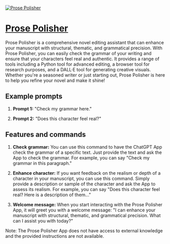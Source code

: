 [![Prose Polisher](https://files.oaiusercontent.com/file-tZJh3zjVQSIkDij8eHVexuoG?se=2123-10-14T03%3A20%3A21Z&sp=r&sv=2021-08-06&sr=b&rscc=max-age%3D31536000%2C%20immutable&rscd=attachment%3B%20filename%3D588aa63f-44c8-422c-a54e-3d2d8703fbcf.png&sig=r1HzxjTq2/jjO5bTs26J4oLcOzt3UKkfohHHcQsyD/c%3D)](https://chat.openai.com/g/g-NLd7Mpg2A-prose-polisher)

# [Prose Polisher](https://chat.openai.com/g/g-NLd7Mpg2A-prose-polisher)

Prose Polisher is a comprehensive novel editing assistant that can enhance your manuscript with structural, thematic, and grammatical precision. With Prose Polisher, you can easily check the grammar of your writing and ensure that your characters feel real and authentic. It provides a range of tools including a Python tool for advanced editing, a browser tool for research purposes, and a DALL·E tool for generating creative visuals. Whether you're a seasoned writer or just starting out, Prose Polisher is here to help you refine your novel and make it shine!

## Example prompts

1. **Prompt 1:** "Check my grammar here."

2. **Prompt 2:** "Does this character feel real?"

## Features and commands

1. **Check grammar:** You can use this command to have the ChatGPT App check the grammar of a specific text. Just provide the text and ask the App to check the grammar. For example, you can say "Check my grammar in this paragraph."

2. **Enhance character:** If you want feedback on the realism or depth of a character in your manuscript, you can use this command. Simply provide a description or sample of the character and ask the App to assess its realism. For example, you can say "Does this character feel real? Here is a description of them..."

3. **Welcome message:** When you start interacting with the Prose Polisher App, it will greet you with a welcome message: "I can enhance your manuscript with structural, thematic, and grammatical precision. What can I assist you with today?"

Note: The Prose Polisher App does not have access to external knowledge and the provided instructions are not available.